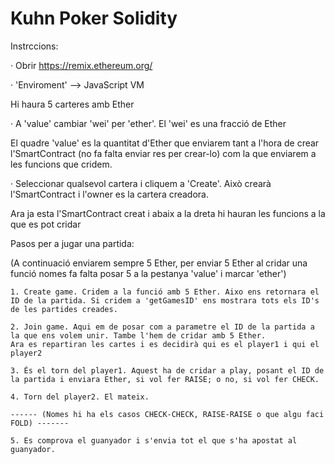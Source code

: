 # Kuhn Poker Solidity


Instrccions:

  · Obrir https://remix.ethereum.org/
  
  · 'Enviroment' --> JavaScript VM
  
  Hi haura 5 carteres amb Ether
  
  · A 'value' cambiar 'wei' per 'ether'. El 'wei' es una fracció de Ether
  
  El quadre 'value' es la quantitat d'Ether que enviarem tant a l'hora de crear l'SmartContract (no fa falta enviar res per crear-lo) com la que enviarem a les funcions que cridem.
  
  · Seleccionar qualsevol cartera i cliquem a 'Create'. Això crearà l'SmartContract i l'owner es la cartera creadora.
  
  Ara ja esta l'SmartContract creat i abaix a la dreta hi hauran les funcions a la que es pot cridar
  
  
  
  Pasos per a jugar una partida:
  
  (A continuació enviarem sempre 5 Ether, per enviar 5 Ether al cridar una funció nomes fa falta posar 5 a la pestanya 'value' i marcar 'ether')
  
    1. Create game. Cridem a la funció amb 5 Ether. Aixo ens retornara el ID de la partida. Si cridem a 'getGamesID' ens mostrara tots els ID's de les partides creades.
    
    2. Join game. Aqui em de posar com a parametre el ID de la partida a la que ens volem unir. Tambe l'hem de cridar amb 5 Ether. 
    Ara es repartiran les cartes i es decidirà qui es el player1 i qui el player2
    
    3. És el torn del player1. Aquest ha de cridar a play, posant el ID de la partida i enviara Ether, si vol fer RAISE; o no, si vol fer CHECK.
    
    4. Torn del player2. El mateix.
    
    ------ (Nomes hi ha els casos CHECK-CHECK, RAISE-RAISE o que algu faci FOLD) -------
    
    5. Es comprova el guanyador i s'envia tot el que s'ha apostat al guanyador.    
    
